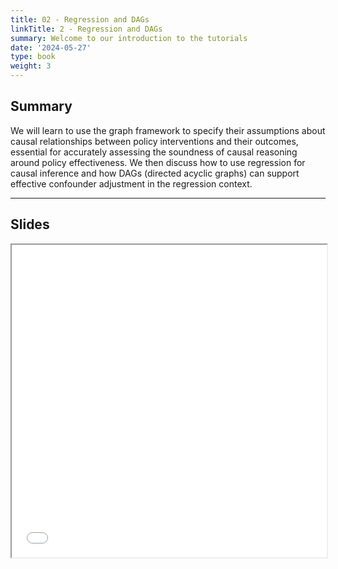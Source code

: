 ```yaml
---
title: 02 - Regression and DAGs
linkTitle: 2 - Regression and DAGs
summary: Welcome to our introduction to the tutorials
date: '2024-05-27'
type: book
weight: 3
---
```


## Summary

We will learn to use the graph framework to specify their assumptions about causal relationships between policy interventions and their outcomes, essential for accurately assessing the soundness of causal reasoning around policy effectiveness. We then discuss how to use regression for causal inference and how DAGs (directed acyclic graphs) can support effective confounder adjustment in the regression context.

---

## Slides

<iframe src="../xx.pdf#view=fit" width="100%" height="500px">
    </iframe>

<!--
## Courses in this program

{{< list_children >}}

{{< figure src="featured.jpg" >}}

{{< callout note >}}
The parameter $\mu$ is the mean or expectation of the distribution.
$\sigma$ is its standard deviation.
The variance of the distribution is $\sigma^{2}$.
{{< /callout >}}
-->
